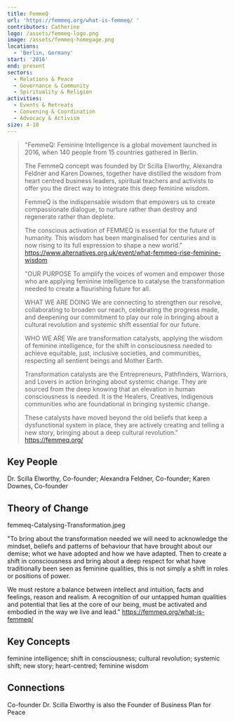 ```yaml
---
title: FemmeQ
url: 'https://femmeq.org/what-is-femmeq/ '
contributors: Catherine
logo: /assets/femmeq-logo.png
image: /assets/femmeq-homepage.png
locations:
  - 'Berlin, Germany'
start: '2016'
end: present
sectors:
  - Relations & Peace
  - Governance & Community
  - Spirituality & Religion
activities:
  - Events & Retreats
  - Convening & Coordination
  - Advocacy & Activism
size: 4-10
---
```

> "FemmeQ: Feminine Intelligence is a global movement launched in 2016, when 140 people from 15 countries gathered in Berlin. 
> 
> The FemmeQ concept was founded by Dr Scilla Elworthy, Alexandra Feldner and Karen Downes, together have distilled the wisdom from heart centred business leaders, spiritual teachers and activists to offer you the direct way to integrate this deep feminine wisdom. 
> 
> FemmeQ is the indispensable wisdom that empowers us to create compassionate dialogue, to nurture rather than destroy and regenerate rather than deplete.
> 
> The conscious activation of FEMMEQ is essential for the future of humanity. This wisdom has been marginalised for centuries and is now rising to its full expression to shape a new world."
> https://www.alternatives.org.uk/event/what-femmeq-rise-feminine-wisdom 
> 
> "OUR PURPOSE
> To amplify the voices of women and empower those who are applying feminine intelligence to catalyse the transformation needed to create a flourishing future for all.
> 
> WHAT WE ARE DOING
> We are connecting to strengthen our resolve, collaborating to broaden our reach, celebrating the progress made, and deepening our commitment to play our role in bringing about a cultural revolution and systemic shift essential for our future.
> 
> WHO WE ARE
> We are transformation catalysts, applying the wisdom of feminine intelligence, for the shift in consciousness needed to achieve equitable, just, inclusive societies, and communities, respecting all sentient beings and Mother Earth.
> 
> Transformation catalysts are the Entrepreneurs, Pathfinders, Warriors, and Lovers in action bringing about systemic change. They are sourced from the deep knowing that an elevation in human consciousness is needed. It is the Healers, Creatives, Indigenous communities who are foundational in bringing systemic change.
> 
> These catalysts have moved beyond the old beliefs that keep a dysfunctional system in place, they are actively creating and telling a new story, bringing about a deep cultural revolution."
> https://femmeq.org/

## Key People

Dr. Scilla Elworthy, Co-founder; Alexandra Feldner, Co-founder; Karen Downes, Co-founder 

## Theory of Change

femmeq-Catalysing-Transformation.jpeg



"To bring about the transformation needed we will need to acknowledge the mindset, beliefs and patterns of behaviour that have brought about our demise; whot we have adopted and how we have adapted. Then to create a shift in consciousness and bring about a deep respect for what have traditionally been seen as feminine qualities, this is not simply a shift in roles or positions of power.



We must restore a balance between intellect and intuition, facts and feelings, reason and realism. A recognition of our untapped human qualities and potential that lies at the core of our being, must be activated and embodied in the way we live and lead." https://femmeq.org/what-is-femmeq/

## Key Concepts

feminine intelligence; shift in consciousness; cultural revolution; systemic shift; new story; heart-centred; feminine wisdom

## Connections

Co-founder Dr. Scilla Elworthy is also the Founder of Business Plan for Peace
